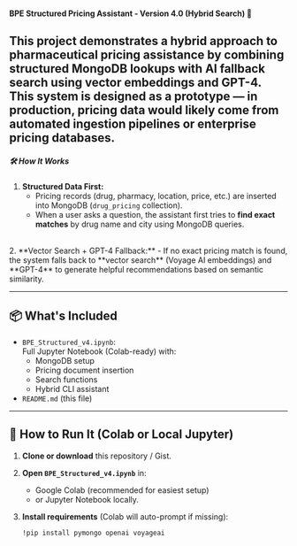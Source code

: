 #### BPE Structured Pricing Assistant - Version 4.0 (Hybrid Search) 💊 

This project demonstrates a hybrid approach to pharmaceutical pricing assistance by combining structured MongoDB lookups with AI fallback search using vector embeddings and GPT-4.
This system is designed as a prototype — in production, pricing data would likely come from automated ingestion pipelines or enterprise pricing databases.
---

##### 🛠️ How It Works

1. **Structured Data First:**  
   - Pricing records (drug, pharmacy, location, price, etc.) are inserted into MongoDB (`drug_pricing` collection).
   - When a user asks a question, the assistant first tries to **find exact matches** by drug name and city using MongoDB queries.
<br>
2. **Vector Search + GPT-4 Fallback:**  
   - If no exact pricing match is found, the system falls back to **vector search** (Voyage AI embeddings) and **GPT-4** to generate helpful recommendations based on semantic similarity.

---

## 📦 What's Included

- `BPE_Structured_v4.ipynb`:  
  Full Jupyter Notebook (Colab-ready) with:
  - MongoDB setup
  - Pricing document insertion
  - Search functions
  - Hybrid CLI assistant
- `README.md` (this file)

---

## 🚀 How to Run It (Colab or Local Jupyter)

1. **Clone or download** this repository / Gist.

2. **Open `BPE_Structured_v4.ipynb`** in:
   - Google Colab (recommended for easiest setup)
   - or Jupyter Notebook locally.

3. **Install requirements** (Colab will auto-prompt if missing):
   ```bash
   !pip install pymongo openai voyageai
